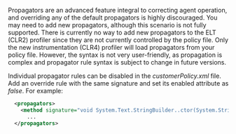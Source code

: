 <!--
title: "Level 2 Rules - Propagator Rules"
description: "Information on .NET Instrumentation Propagator Rules"
tags: "customization rules level agent .Net instrumentation propagator"
-->

Propagators are an advanced feature integral to correcting agent operation, and overriding any of the default propagators is highly discouraged.  You may need to add new propagators, although this scenario is not fully supported.  There is currently no way to add new propagators to the ELT (CLR2) profiler since they are not currently controlled by the policy file.  Only the new instrumentation (CLR4) profiler will load propagators from your policy file.  However, the syntax is not very user-friendly, as propagation is complex and propagator rule syntax is subject to change in future versions.

Individual propagator rules can be disabled in the *customerPolicy.xml* file.  Add an override rule with the same signature and set its enabled attribute as *false*.  For example:

```xml
  <propagators>
    <method signature="void System.Text.StringBuilder..ctor(System.String)" enabled="false" />
      ...
  </propagators>  
```
